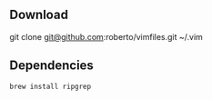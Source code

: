 ## Download

git clone git@github.com:roberto/vimfiles.git ~/.vim

## Dependencies

```
brew install ripgrep
```


